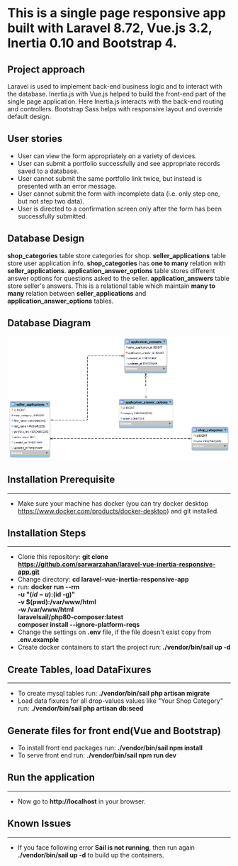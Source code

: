 # This is a single page responsive app built with Laravel 8.72, Vue.js 3.2, Inertia 0.10 and Bootstrap 4. 

## Project approach
Laravel is used to implement back-end business logic and to interact with the database. Inertia.js with Vue.js helped to build the front-end part of the single page application. Here Inertia.js interacts with the back-end routing and controllers. Bootstrap Sass helps with responsive layout and override default design.

## User stories
- User can view the form appropriately on a variety of devices.
- User can submit a portfolio successfully and see appropriate records saved to a database.
- User cannot submit the same portfolio link twice, but instead is presented with an error message.
- User cannot submit the form with incomplete data (i.e. only step one, but not step two data).
- User is directed to a confirmation screen only after the form has been successfully submitted.

## Database Design
**shop_categories** table store categories for shop. **seller_applications** table store user application info. **shop_categories** has **one to many** relation with **seller_applications**. **application_answer_options** table stores different answer options for questions asked to the seller. **application_answers** table store seller's answers. This is a relational table which maintain **many to many** relation between **seller_applications** and **application_answer_options** tables.

## Database Diagram
![Database Diagram](database-diagram.png)
## Installation Prerequisite
----------------------
- Make sure your machine has docker (you can try docker desktop https://www.docker.com/products/docker-desktop) and git installed.

## Installation Steps
----------------------
- Clone this repository: **git clone https://github.com/sarwarzahan/laravel-vue-inertia-responsive-app.git**
- Change directory: **cd laravel-vue-inertia-responsive-app**
- run: **docker run --rm \
    -u "$(id -u):$(id -g)" \
    -v $(pwd):/var/www/html \
    -w /var/www/html \
    laravelsail/php80-composer:latest \
    composer install --ignore-platform-reqs**
- Change the settings on **.env** file, if the file doesn't exist copy from **.env.example**
- Create docker containers to start the project run: **./vendor/bin/sail up -d**

## Create Tables, load DataFixures
-------------------------------------------------
- To create mysql tables run: **./vendor/bin/sail php artisan migrate**
- Load data fixures for all drop-values values like "Your Shop Category" run: **./vendor/bin/sail php artisan db:seed**

## Generate files for front end(Vue and Bootstrap)
- To install front end packages run: **./vendor/bin/sail npm install**
- To serve front end run: **./vendor/bin/sail npm run dev**

## Run the application
----------------------------
- Now go to **http://localhost** in your browser.

## Known Issues
----------------------------
- If you face following error **Sail is not running**, then run again **./vendor/bin/sail up -d** to build up the containers.
